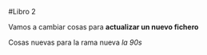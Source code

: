 #Libro 2

Vamos a cambiar cosas para **actualizar un nuevo fichero**

Cosas nuevas para la rama nueva *la 90s*

